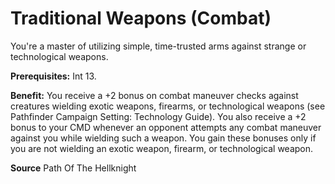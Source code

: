 ﻿---
cssclass: [feats]

---
# Traditional Weapons (Combat)

You're a master of utilizing simple, time-trusted arms against strange or technological weapons.

**Prerequisites:** Int 13.

**Benefit:** You receive a +2 bonus on combat maneuver checks against creatures wielding exotic weapons, firearms, or technological weapons (see Pathfinder Campaign Setting: Technology Guide). You also receive a +2 bonus to your CMD whenever an opponent attempts any combat maneuver against you while wielding such a weapon. You gain these bonuses only if you are not wielding an exotic weapon, firearm, or technological weapon.

**Source** Path Of The Hellknight